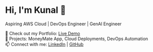 # Hi, I'm Kunal 👋  
Aspiring AWS Cloud | DevOps Engineer | GenAI Engineer  

🚀 Check out my Portfolio: [Live Demo](https://kunalyadav9594.github.io/Portfolio/)  
💼 Projects: MoneyMate App, Cloud Deployments, DevOps Automation  
📫 Connect with me: [LinkedIn](https://linkedin.com/in/kunalyadav) | [GitHub](https://github.com/Kunalyadav95994)

